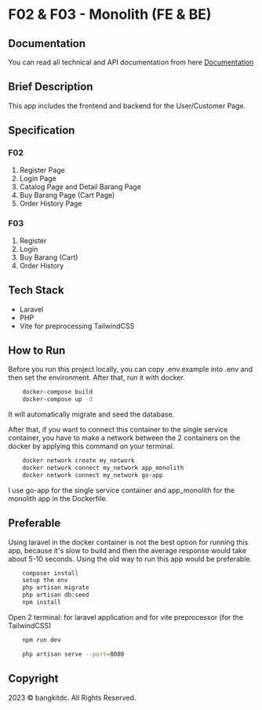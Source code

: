 # F02 & F03 - Monolith (FE & BE)

## Documentation
You can read all technical and API documentation from here [Documentation](EXPLANATION.md)

## Brief Description
This app includes the frontend and backend for the User/Customer Page.

## Specification
### F02
1. Register Page
2. Login Page
3. Catalog Page and Detail Barang Page
4. Buy Barang Page (Cart Page)
5. Order History Page

### F03
1. Register
2. Login
3. Buy Barang (Cart)
4. Order History

## Tech Stack
- Laravel
- PHP
- Vite for preprocessing TailwindCSS

## How to Run
Before you run this project locally, you can copy .env.example into .env and then set the environment. After that, run it with docker.
```sh
    docker-compose build
    docker-compose up -d
```
It will automatically migrate and seed the database.

After that, if you want to connect this container to the single service container, you have to make a network between the 2 containers on the docker by applying this command on your terminal.
```sh
    docker network create my_network
    docker network connect my_network app_monolith
    docker network connect my_network go-app
```

I use go-app for the single service container and app_monolith for the monolith app in the Dockerfile.

## Preferable
Using laravel in the docker container is not the best option for running this app, because it's slow to build and then the average response would take about 5-10 seconds. Using the old way to run this app would be preferable.

```sh
    composer install
    setup the env
    php artisan migrate
    php artisan db:seed
    npm install
```

Open 2 terminal: for laravel application and for vite preprocessor (for the TailwindCSS)

``` sh
    npm run dev
```

``` sh
    php artisan serve --port=8080
```

## Copyright
2023 © bangkitdc. All Rights Reserved.

